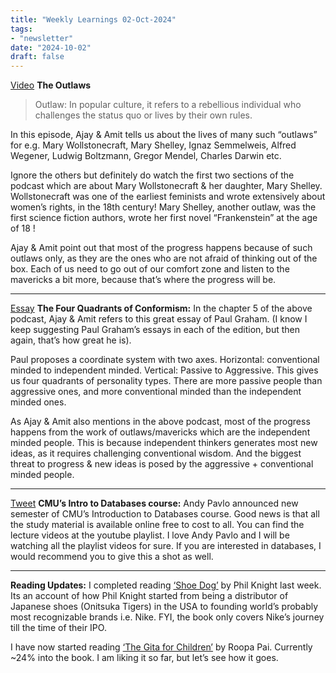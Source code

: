 ```yaml
---
title: "Weekly Learnings 02-Oct-2024"
tags:
- "newsletter"
date: "2024-10-02"
draft: false
---
```


[Video](https://www.youtube.com/watch?v=r80EZsvqIgk) **The Outlaws**

> Outlaw: In popular culture, it refers to a rebellious individual who challenges the status quo or lives by their own rules.

In this episode, Ajay & Amit tells us about the lives of many such “outlaws” for e.g. Mary Wollstonecraft, Mary Shelley, Ignaz Semmelweis, Alfred Wegener, Ludwig Boltzmann, Gregor Mendel, Charles Darwin etc.

Ignore the others but definitely do watch the first two sections of the podcast which are about Mary Wollstonecraft & her daughter, Mary Shelley. Wollstonecraft was one of the earliest feminists and wrote extensively about women’s rights, in the 18th century! Mary Shelley, another outlaw, was the first science fiction authors, wrote her first novel “Frankenstein” at the age of 18 !

Ajay & Amit point out that most of the progress happens because of such outlaws only, as they are the ones who are not afraid of thinking out of the box. Each of us need to go out of our comfort zone and listen to the mavericks a bit more, because that’s where the progress will be.

---

[Essay](https://paulgraham.com/conformism.html) **The Four Quadrants of Conformism:** In the chapter 5 of the above podcast, Ajay & Amit refers to this great essay of Paul Graham. (I know I keep suggesting Paul Graham’s essays in each of the edition, but then again, that’s how great he is).

Paul proposes a coordinate system with two axes. Horizontal: conventional minded to independent minded. Vertical: Passive to Aggressive. This gives us four quadrants of personality types. There are more passive people than aggressive ones, and more conventional minded than the independent minded ones.

As Ajay & Amit also mentions in the above podcast, most of the progress happens from the work of outlaws/mavericks which are the independent minded people. This is because independent thinkers generates most new ideas, as it requires challenging conventional wisdom. And the biggest threat to progress & new ideas is posed by the aggressive + conventional minded people.

---

[Tweet](https://x.com/andy_pavlo/status/1828443969338122259) **CMU’s Intro to Databases course:** Andy Pavlo announced new semester of CMU’s Introduction to Databases course. Good news is that all the study material is available online free to cost to all. You can find the lecture videos at the youtube playlist. I love Andy Pavlo and I will be watching all the playlist videos for sure. If you are interested in databases, I would recommend you to give this a shot as well.

---

**Reading Updates:** I completed reading [‘Shoe Dog’](https://www.goodreads.com/book/show/27220736-shoe-dog) by Phil Knight last week. Its an account of how Phil Knight started from being a distributor of Japanese shoes (Onitsuka Tigers) in the USA to founding world’s probably most recognizable brands i.e. Nike. FYI, the book only covers Nike’s journey till the time of their IPO.

I have now started reading [‘The Gita for Children’](https://www.goodreads.com/book/show/26043368-the-gita-for-children) by Roopa Pai. Currently ~24% into the book. I am liking it so far, but let’s see how it goes.